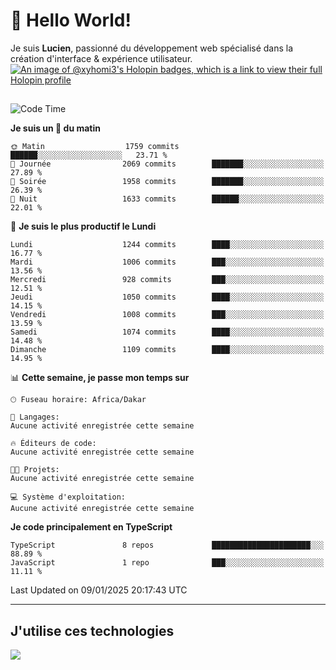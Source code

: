 # 👋 Hello World!

Je suis **Lucien**, passionné du développement web spécialisé dans la création d'interface & expérience utilisateur.
[![An image of @xyhomi3's Holopin badges, which is a link to view their full Holopin profile](https://holopin.me/xyhomi3)](https://holopin.io/@xyhomi3)

##

<!--START_SECTION:waka-->
![Code Time](http://img.shields.io/badge/Code%20Time-2%2C834%20hrs%2050%20mins-blue)

**Je suis un 🐤 du matin** 

```text
🌞 Matin                  1759 commits        ██████░░░░░░░░░░░░░░░░░░░   23.71 % 
🌆 Journée                2069 commits        ███████░░░░░░░░░░░░░░░░░░   27.89 % 
🌃 Soirée                 1958 commits        ███████░░░░░░░░░░░░░░░░░░   26.39 % 
🌙 Nuit                   1633 commits        ██████░░░░░░░░░░░░░░░░░░░   22.01 % 
```
📅 **Je suis le plus productif le Lundi** 

```text
Lundi                    1244 commits        ████░░░░░░░░░░░░░░░░░░░░░   16.77 % 
Mardi                    1006 commits        ███░░░░░░░░░░░░░░░░░░░░░░   13.56 % 
Mercredi                 928 commits         ███░░░░░░░░░░░░░░░░░░░░░░   12.51 % 
Jeudi                    1050 commits        ████░░░░░░░░░░░░░░░░░░░░░   14.15 % 
Vendredi                 1008 commits        ███░░░░░░░░░░░░░░░░░░░░░░   13.59 % 
Samedi                   1074 commits        ████░░░░░░░░░░░░░░░░░░░░░   14.48 % 
Dimanche                 1109 commits        ████░░░░░░░░░░░░░░░░░░░░░   14.95 % 
```


📊 **Cette semaine, je passe mon temps sur** 

```text
🕑︎ Fuseau horaire: Africa/Dakar

💬 Langages: 
Aucune activité enregistrée cette semaine

🔥 Éditeurs de code: 
Aucune activité enregistrée cette semaine

🐱‍💻 Projets: 
Aucune activité enregistrée cette semaine

💻 Système d'exploitation: 
Aucune activité enregistrée cette semaine
```

**Je code principalement en TypeScript** 

```text
TypeScript               8 repos             ██████████████████████░░░   88.89 % 
JavaScript               1 repo              ███░░░░░░░░░░░░░░░░░░░░░░   11.11 % 
```




 Last Updated on 09/01/2025 20:17:43 UTC
<!--END_SECTION:waka-->
---

## J'utilise ces technologies

<p align="left">
  <a href="https://skillicons.dev">
    <img src="https://skillicons.dev/icons?i=ts,js,md,scss,tailwind,react,docker,express,astro,vite,nextjs,vercel,figma,ableton" />
  </a>
</p>

